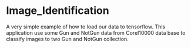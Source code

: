 # Image_Identification
A very simple example of how to load our data to tensorflow. This application use some Gun and NotGun data from Corel10000 data base to classify images to two Gun and NotGun collection.

